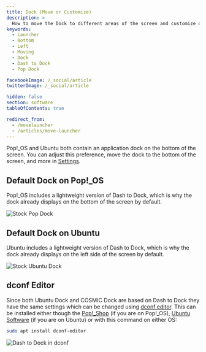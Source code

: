 ```yaml
---
title: Dock (Move or Customize)
description: >
  How to move the Dock to different areas of the screen and customize other settings.
keywords:
  - Launcher
  - Bottom
  - Left
  - Moving
  - Dock
  - Dash to Dock
  - Pop Dock

facebookImage: /_social/article
twitterImage: /_social/article

hidden: false
section: software
tableOfContents: true

redirect_from:
  - /movelauncher
  - /articles/move-launcher
---
```


Pop!\_OS and Ubuntu both contain an application dock on the bottom of the screen. You can adjust this preference, move the dock to the bottom of the screen, and more in <u>Settings</u>.

## Default Dock on Pop!\_OS

Pop!\_OS includes a lightweight version of Dash to Dock, which is why the dock already displays on the bottom of the screen by default.

![Stock Pop Dock](/images/customize-dock/pop-dock.png)

## Default Dock on Ubuntu

Ubuntu includes a lightweight version of Dash to Dock, which is why the dock already displays on the left side of the screen by default.

![Stock Ubuntu Dock](/images/customize-dock/ubuntu-dock.png)

## dconf Editor

Since both Ubuntu Dock and COSMIC Dock are based on Dash to Dock they have the same settings which can be changed using <u>dconf editor</u>. This can be installed either though the <u>Pop!\_Shop</u> (if you are on Pop!\_OS), <u>Ubuntu Software</u> (if you are on Ubuntu) or with this command on either OS:

```bash
sudo apt install dconf-editor
```

![Dash to Dock in dconf](/images/customize-dock/dash-to-dock.png)
